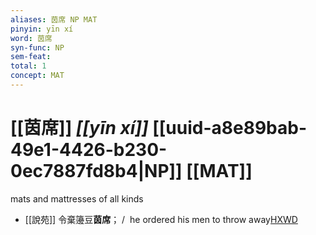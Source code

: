 ```yaml
---
aliases: 茵席 NP MAT
pinyin: yīn xí
word: 茵席
syn-func: NP
sem-feat: 
total: 1
concept: MAT 
---
```

# [[茵席]] *[[yīn xí]]*  [[uuid-a8e89bab-49e1-4426-b230-0ec7887fd8b4|NP]] [[MAT]]
mats and mattresses of all kinds
 - [[說苑]] 令棄籩豆**茵席**；
                     /  he ordered his men to throw away[HXWD](https://hxwd.org/textview.html?location=CH1a0907_CHANT_006-4a.4)